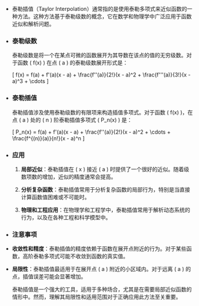 - 泰勒插值（Taylor Interpolation）通常指的是使用泰勒多项式来近似函数的一种方法。这种方法基于泰勒级数的概念，它在数学和物理学中广泛应用于函数近似和解析问题。
- ### 泰勒级数
  
  泰勒级数是将一个在某点可微的函数展开为其导数在该点的值的无穷级数。对于函数 \( f(x) \) 在点 \( a \) 的泰勒级数展开形式是：
  
  \[ f(x) = f(a) + f'(a)(x - a) + \frac{f''(a)}{2!}(x - a)^2 + \frac{f'''(a)}{3!}(x - a)^3 + \cdots \]
- ### 泰勒插值
  
  泰勒插值涉及使用泰勒级数的有限项来构造插值多项式。对于函数 \( f(x) \)，在点 \( a \) 处的 \( n \) 阶泰勒插值多项式 \( P_n(x) \) 是：
  
  \[ P_n(x) = f(a) + f'(a)(x - a) + \frac{f''(a)}{2!}(x - a)^2 + \cdots + \frac{f^{(n)}(a)}{n!}(x - a)^n \]
- ### 应用
  
  1. **局部近似**：泰勒插值在 \( x \) 接近 \( a \) 时提供了一个很好的近似。随着级数项数的增加，近似的精度通常会提高。
  
  2. **分析复杂函数**：泰勒插值常用于分析复杂函数的局部行为，特别是当直接计算函数值困难或不可能时。
  
  3. **物理和工程应用**：在物理学和工程学中，泰勒插值常用于解析动态系统的行为，以及在各种工程和科学模型中。
- ### 注意事项
- **收敛性和精度**：泰勒插值的精度依赖于函数在展开点附近的行为。对于某些函数，高阶泰勒多项式可能不收敛到函数的真实值。
- **局限性**：泰勒插值最适用于在展开点 \( a \) 附近的小区域内。对于远离 \( a \) 的点，插值误差可能会显著增加。
  
  泰勒插值是一个强大的工具，适用于多种场合，尤其是在需要局部近似函数的情形中。然而，理解其局限性和适用范围对于正确应用此方法至关重要。